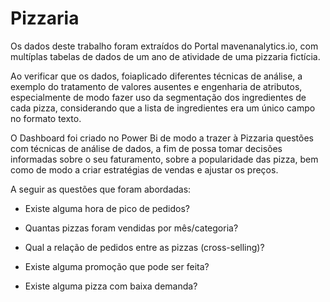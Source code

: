 # Pizzaria

Os dados deste trabalho foram extraídos do Portal mavenanalytics.io, com multíplas tabelas de dados de um ano de atividade de uma pizzaria fictícia.

Ao verificar que os dados, foiaplicado diferentes técnicas de análise, a exemplo do tratamento de valores ausentes e engenharia de atributos, especialmente de modo fazer uso da segmentação dos ingredientes de cada pizza, considerando que a lista de ingredientes era um único campo no formato texto.

O Dashboard foi criado no Power Bi de modo a trazer à Pizzaria questões com técnicas de análise de dados, a fim de possa tomar decisões informadas sobre o seu faturamento, sobre a popularidade das pizza, bem como de modo a criar estratégias de vendas e ajustar os preços.

A seguir as questões que foram abordadas: 

* Existe alguma hora de pico de pedidos?

* Quantas pizzas foram vendidas por mês/categoria?

* Qual a relação de pedidos entre as pizzas (cross-selling)?

* Existe alguma promoção que pode ser feita?

* Existe alguma pizza com baixa demanda?
